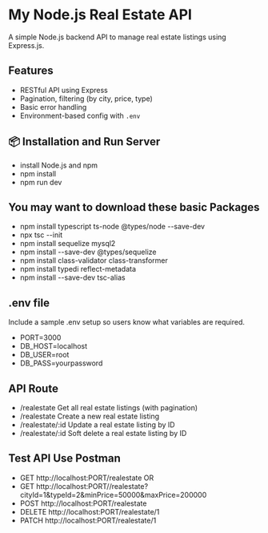 # My Node.js Real Estate API

A simple Node.js backend API to manage real estate listings using Express.js.

##  Features

- RESTful API using Express
- Pagination, filtering (by city, price, type)
- Basic error handling
- Environment-based config with `.env`



## 📦 Installation and Run Server
  - install Node.js and npm 
  - npm install
  - npm run dev


## You may want to download these basic Packages
 - npm install typescript ts-node @types/node --save-dev
 - npx tsc --init
 - npm install sequelize mysql2
 - npm install --save-dev @types/sequelize
 - npm install class-validator class-transformer
 - npm install typedi reflect-metadata
 - npm install --save-dev tsc-alias


## .env file
Include a sample .env setup so users know what variables are required.

- PORT=3000
- DB_HOST=localhost
- DB_USER=root
- DB_PASS=yourpassword


## API Route 
 -  /realestate	        Get all real estate listings (with pagination)
 - /realestate	        Create a new real estate listing
 - /realestate/:id	    Update a real estate listing by ID
 - /realestate/:id	    Soft delete a real estate listing by ID

## Test API Use Postman
- GET       http://localhost:PORT/realestate OR   
- GET       http://localhost:PORT//realestate?cityId=1&typeId=2&minPrice=50000&maxPrice=200000
- POST      http://localhost:PORT/realestate 
- DELETE    http://localhost:PORT/realestate/1
- PATCH     http://localhost:PORT/realestate/1



